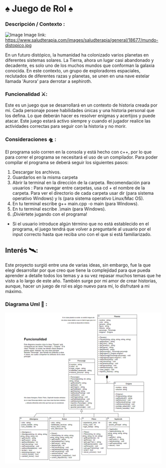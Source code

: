 # ♠️ Juego de Rol ♠️
### Descripción / Contexto : 

![Image](ç.jpg)
Image link: https://www.saludterapia.com/images/saludterapia/general/18677/mundo-distopico.jpg

En un futuro distópico, la humanidad ha colonizado varios planetas en diferentes sistemas solares. La Tierra, ahora un lugar casi abandonado y decadente, es solo uno de los muchos mundos que conforman la galaxia conocida. En este contexto, un grupo de exploradores espaciales, reclutados de diferentes razas y planetas, se unen en una nave estelar llamada 'Aurora' para derrotar a sephiroth. 

### Funcionalidad ⚔️: 
Este es un juego que se desarrollará en un contexto de historia creada por mi. Cada personaje posee habilidades únicas y una historia personal que los defina. Lo que deberán hacer es resolver enígmas y acertijos y puede atacar. Este juego estará activo siempre y cuando el jugador realice las actividades correctas para seguir con la historia y no morir.  

### Consideraciones 🛸 : 
El programa solo corren en la consola y está hecho con c++, por lo que para correr el programa se necesitará el uso de un compilador. Para poder compilar el programa se deberá seguir los siguientes pasos: 
  1. Descargar los archivos.
  2. Guardarlos en la misma carpeta
  3. Abrir la terminal en la dirección de la carpeta.
     Recomendación para usuarios :
     Para navegar entre carpetas, usa cd + el nombre de la carpeta. Para ver el directorio de cada carpeta usar dir (para sistema operativo Windows) y ls (para sistema operativo Linux/Mac OS).
  4. En tu terminal escribe g++ main.cpp -o main (para Windows).
  5. En tu terminal escribe .\main (para Windows).
  6. ¡Diviértete jugando con el programa!

- Si el usuario introduce algún término que no está establecido en el programa, el juego tendrá que volver a preguntarle al usuario por el input correcto hasta que reciba uno con el que si está familiarizado.

## Interés 🛰️: 
Este proyecto surgió entre una de varias ideas, sin embargo, fue la que elegí desarrollar por que creo que tiene la complejidad para que pueda aprender a detalle todos los temas y a su vez repasar muchos temas que he visto a lo largo de este año. También surge por mi amor de crear historias, aunque, hacer un juego de rol es algo nuevo para mí, lo disfrutaré a mi máximo. 

### Diagrama Uml 🏁 : 
![Image](Juego_Rol.png)
